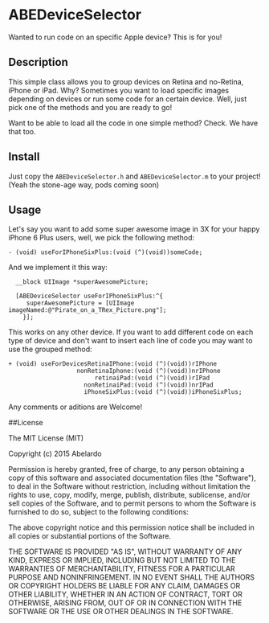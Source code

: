 # ABEDeviceSelector
Wanted to run code on an specific Apple device? This is for you!

## Description
This simple class allows you to group devices on Retina and no-Retina, iPhone or iPad. Why? Sometimes you want to load specific images depending on devices or run some code for an certain device. Well, just pick one of the methods and you are ready to go!

Want to be able to load all the code in one simple method? Check. We have that too. 

## Install

Just copy the ```ABEDeviceSelector.h``` and ```ABEDeviceSelector.m``` to your project! (Yeah the stone-age way, pods coming soon)

## Usage 

Let's say you want to add some super awesome image in 3X for your happy iPhone 6 Plus users, well, we pick the following method:

```- (void) useForIPhoneSixPlus:(void (^)(void))someCode;```

And we implement it this way:

``` 
  __block UIImage *superAwesomePicture;
    
  [ABEDeviceSelector useForIPhoneSixPlus:^{
     superAwesomePicture = [UIImage imageNamed:@"Pirate_on_a_TRex_Picture.png"];
    }];
```
This works on any other device. If you want to add different code on each type of device and don't want to insert each line of code you may want to use the grouped method:

```
+ (void) useForDevicesRetinaIPhone:(void (^)(void))rIPhone
                   nonRetinaIphone:(void (^)(void))nrIPhone
                        retinaiPad:(void (^)(void))rIPad
                     nonRetinaiPad:(void (^)(void))nrIPad
                     iPhoneSixPlus:(void (^)(void))iPhoneSixPlus;
```
Any comments or aditions are Welcome!






##License

The MIT License (MIT)

Copyright (c) 2015 Abelardo

Permission is hereby granted, free of charge, to any person obtaining a copy of this software and associated documentation files (the "Software"), to deal in the Software without restriction, including without limitation the rights to use, copy, modify, merge, publish, distribute, sublicense, and/or sell copies of the Software, and to permit persons to whom the Software is furnished to do so, subject to the following conditions:

The above copyright notice and this permission notice shall be included in all copies or substantial portions of the Software.

THE SOFTWARE IS PROVIDED "AS IS", WITHOUT WARRANTY OF ANY KIND, EXPRESS OR IMPLIED, INCLUDING BUT NOT LIMITED TO THE WARRANTIES OF MERCHANTABILITY, FITNESS FOR A PARTICULAR PURPOSE AND NONINFRINGEMENT. IN NO EVENT SHALL THE AUTHORS OR COPYRIGHT HOLDERS BE LIABLE FOR ANY CLAIM, DAMAGES OR OTHER LIABILITY, WHETHER IN AN ACTION OF CONTRACT, TORT OR OTHERWISE, ARISING FROM, OUT OF OR IN CONNECTION WITH THE SOFTWARE OR THE USE OR OTHER DEALINGS IN THE SOFTWARE.
